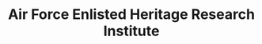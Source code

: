 ---
layout: repo
title: "Air Force Enlisted Heritage Research Institute"
id: 10506
permalink: repos/10506/
---